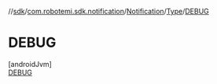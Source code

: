//[sdk](../../../../../index.md)/[com.robotemi.sdk.notification](../../../index.md)/[Notification](../../index.md)/[Type](../index.md)/[DEBUG](index.md)

# DEBUG

[androidJvm]\
[DEBUG](index.md)
